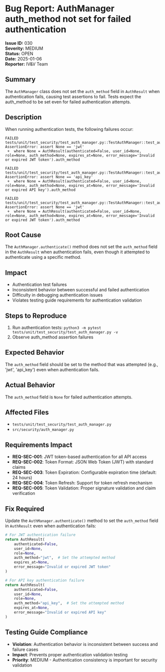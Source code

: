 # Bug Report: AuthManager auth_method not set for failed authentication

**Issue ID:** 030  
**Severity:** MEDIUM  
**Status:** OPEN  
**Date:** 2025-01-06  
**Reporter:** IV&V Team  

## Summary
The `AuthManager` class does not set the `auth_method` field in `AuthResult` when authentication fails, causing test assertions to fail. Tests expect the auth_method to be set even for failed authentication attempts.

## Description
When running authentication tests, the following failures occur:

```
FAILED tests/unit/test_security/test_auth_manager.py::TestAuthManager::test_authenticate_jwt_invalid_token
AssertionError: assert None == 'jwt'
 +  where None = AuthResult(authenticated=False, user_id=None, role=None, auth_method=None, expires_at=None, error_message='Invalid or expired JWT token').auth_method

FAILED tests/unit/test_security/test_auth_manager.py::TestAuthManager::test_authenticate_api_key_invalid
AssertionError: assert None == 'api_key'
 +  where None = AuthResult(authenticated=False, user_id=None, role=None, auth_method=None, expires_at=None, error_message='Invalid or expired API key').auth_method

FAILED tests/unit/test_security/test_auth_manager.py::TestAuthManager::test_authenticate_auto_both_fail
AssertionError: assert None == 'jwt'
 +  where None = AuthResult(authenticated=False, user_id=None, role=None, auth_method=None, expires_at=None, error_message='Invalid or expired JWT token').auth_method
```

## Root Cause
The `AuthManager.authenticate()` method does not set the `auth_method` field in the `AuthResult` when authentication fails, even though it attempted to authenticate using a specific method.

## Impact
- Authentication test failures
- Inconsistent behavior between successful and failed authentication
- Difficulty in debugging authentication issues
- Violates testing guide requirements for authentication validation

## Steps to Reproduce
1. Run authentication tests: `python3 -m pytest tests/unit/test_security/test_auth_manager.py -v`
2. Observe auth_method assertion failures

## Expected Behavior
The `auth_method` field should be set to the method that was attempted (e.g., 'jwt', 'api_key') even when authentication fails.

## Actual Behavior
The `auth_method` field is `None` for failed authentication attempts.

## Affected Files
- `tests/unit/test_security/test_auth_manager.py`
- `src/security/auth_manager.py`

## Requirements Impact
- **REQ-SEC-001**: JWT token-based authentication for all API access
- **REQ-SEC-002**: Token Format: JSON Web Token (JWT) with standard claims
- **REQ-SEC-003**: Token Expiration: Configurable expiration time (default: 24 hours)
- **REQ-SEC-004**: Token Refresh: Support for token refresh mechanism
- **REQ-SEC-005**: Token Validation: Proper signature validation and claim verification

## Fix Required
Update the `AuthManager.authenticate()` method to set the `auth_method` field in `AuthResult` even when authentication fails:

```python
# For JWT authentication failure
return AuthResult(
    authenticated=False,
    user_id=None,
    role=None,
    auth_method="jwt",  # Set the attempted method
    expires_at=None,
    error_message="Invalid or expired JWT token"
)

# For API key authentication failure
return AuthResult(
    authenticated=False,
    user_id=None,
    role=None,
    auth_method="api_key",  # Set the attempted method
    expires_at=None,
    error_message="Invalid or expired API key"
)
```

## Testing Guide Compliance
- **Violation**: Authentication behavior is inconsistent between success and failure cases
- **Impact**: Prevents proper authentication validation testing
- **Priority**: MEDIUM - Authentication consistency is important for security validation
